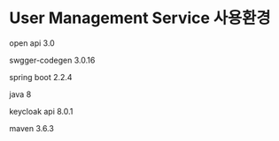 User Management Service 사용환경
===
open api 3.0

swgger-codegen  3.0.16

spring boot 2.2.4

java 8

keycloak api 8.0.1

maven 3.6.3







